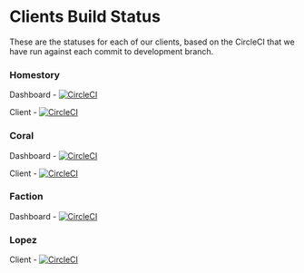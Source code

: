 # Clients Build Status

These are the statuses for each of our clients, based on the CircleCI that we have run against each commit to development branch.

### Homestory
Dashboard - [![CircleCI](https://circleci.com/gh/pandatech-io/kirin-dashboard.svg?style=svg&circle-token=dd3e121c2cf9c91ab70fa4a3e7562860f6452a9e)](https://circleci.com/gh/pandatech-io/kirin-dashboard)

Client - [![CircleCI](https://circleci.com/gh/pandatech-io/kirin-web.svg?style=svg&circle-token=af1777b594f809594b043871e9419c9271bf8267)](https://circleci.com/gh/pandatech-io/kirin-web)


### Coral
Dashboard - [![CircleCI](https://circleci.com/gh/pandatech-io/coral-CMS.svg?style=svg&circle-token=6b06c63e83f52dc127a33eef43c220a7820dcc52)](https://circleci.com/gh/pandatech-io/coral-CMS)

Client - [![CircleCI](https://circleci.com/gh/pandatech-io/coral-web.svg?style=svg&circle-token=40d31e041c68c11f2b522be44eb991f80944b1ba)](https://circleci.com/gh/pandatech-io/coral-web)


### Faction
Dashboard - [![CircleCI](https://circleci.com/gh/pandatech-io/faction-cms.svg?style=svg&circle-token=3befea633d400cb9e140cff6c70a2d011bcb31e8)](https://circleci.com/gh/pandatech-io/faction-cms)


### Lopez 
Client - [![CircleCI](https://circleci.com/gh/pandatech-io/lopez.svg?style=svg&circle-token=4c9384754f9f89a2f6c7a4f4182407f50e09e56d)](https://circleci.com/gh/pandatech-io/lopez)
